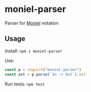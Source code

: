 # moniel-parser
Parser for [Moniel](https://github.com/mlajtos/moniel) notation

## Usage

Install: ```npm i moniel-parser```

Use:
```javascript
const p = require("moniel-parser")
const ast = p.parse(`In -> Out`).ast
```

Run tests: ```npm test```
